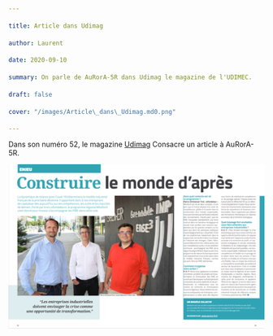 ```yaml
---

title: Article dans Udimag

author: Laurent

date: 2020-09-10

summary: On parle de AuRorA-5R dans Udimag le magazine de l'UDIMEC.

draft: false

cover: "/images/Article\_dans\_Udimag.md0.png"

---
```


Dans son numéro 52, le magazine [Udimag](https://www.google.com/url?q=https://www.udimec.fr/sites/default/files/udimag_52_planche_bd.pdf&sa=D&ust=1610439984080000&usg=AOvVaw17doMW6bG7kbGEdtO_zD2t) Consacre un article à AuRorA-5R.

![](images/image1.png)
